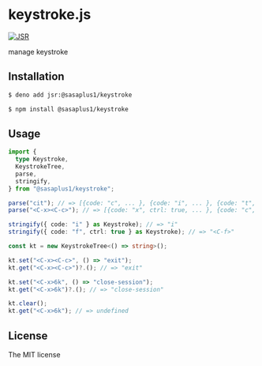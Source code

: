 # keystroke.js

[![JSR](https://jsr.io/badges/@sasaplus1/keystroke)](https://jsr.io/@sasaplus1/keystroke)

manage keystroke

## Installation

```sh
$ deno add jsr:@sasaplus1/keystroke
```

```sh
$ npm install @sasaplus1/keystroke
```

## Usage

```ts
import {
  type Keystroke,
  KeystrokeTree,
  parse,
  stringify,
} from "@sasaplus1/keystroke";

parse("cit"); // => [{code: "c", ... }, {code: "i", ... }, {code: "t", ... }]
parse("<C-x><C-c>"); // => [{code: "x", ctrl: true, ... }, {code: "c", ctrl: true, ... }]

stringify({ code: "i" } as Keystroke); // => "i"
stringify({ code: "f", ctrl: true } as Keystroke); // => "<C-f>"

const kt = new KeystrokeTree<() => string>();

kt.set("<C-x><C-c>", () => "exit");
kt.get("<C-x><C-c>")?.(); // => "exit"

kt.set("<C-x>6k", () => "close-session");
kt.get("<C-x>6k")?.(); // => "close-session"

kt.clear();
kt.get("<C-x>6k"); // => undefined
```

## License

The MIT license
